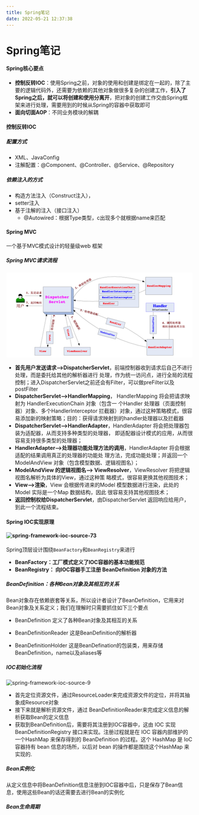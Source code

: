 ```yaml
---
title: Spring笔记
date: 2022-05-21 12:37:38
---
```


# Spring笔记

#### Spring核心要点

- **控制反转IOC**：使用Spring之前，对象的使用和创建是绑定在一起的，除了主要的逻辑代码外，还需要为依赖的其他对象做很多复杂的创建工作，**引入了Spring之后，就可以将创建和使用分离开**，把对象的创建工作交由Spring框架来进行处理，需要用到的时候从Spring的容器中获取即可
- **面向切面AOP**：不同业务模块的解耦

#### 控制反转IOC

##### 配置方式

- XML、JavaConfig
- 注解配置：@Component、@Controller、@Service、@Repository

##### 依赖注入的方式

- 构造方法注入（Construct注入），
- setter注入
- 基于注解的注入（接口注入）
  - @Autowired：根据Type类型，c出现多个就根据name来匹配

#### Spring MVC

一个基于MVC模式设计的轻量级web 框架

##### Spring MVC请求流程

![spring-springframework-mvc-5](spring笔记/spring-springframework-mvc-5.png)

- **首先用户发送请求——>DispatcherServlet**，前端控制器收到请求后自己不进行处理，而是委托给其他的解析器进行 处理，作为统一访问点，进行全局的流程控制；进入DispatcherServlet之前还会有Filter，可以做preFilter以及postFilter
- **DispatcherServlet——>HandlerMapping**， HandlerMapping 将会把请求映射为 HandlerExecutionChain 对象（包含一 个Handler 处理器（页面控制器）对象、多个HandlerInterceptor 拦截器）对象，通过这种策略模式，很容易添加新的映射策略；目的：获得请求映射到的handler处理器以及拦截器
- **DispatcherServlet——>HandlerAdapter**，HandlerAdapter 将会把处理器包装为适配器，从而支持多种类型的处理器， 即适配器设计模式的应用，从而很容易支持很多类型的处理器；
- **HandlerAdapter——>处理器功能处理方法的调用**，HandlerAdapter 将会根据适配的结果调用真正的处理器的功能处 理方法，完成功能处理；并返回一个ModelAndView 对象（包含模型数据、逻辑视图名）；
- **ModelAndView 的逻辑视图名——> ViewResolver**，ViewResolver 将把逻辑视图名解析为具体的View，通过这种策 略模式，很容易更换其他视图技术；
- **View——>渲染**，View 会根据传进来的Model 模型数据进行渲染，此处的Model 实际是一个Map 数据结构，因此 很容易支持其他视图技术；
- **返回控制权给DispatcherServlet**，由DispatcherServlet 返回响应给用户，到此一个流程结束。

#### Spring IOC实现原理

#### ![spring-framework-ioc-source-73](spring笔记/spring-framework-ioc-source-73.png)

Spring顶层设计围绕`BeanFactory`和`BeanRegistry`来进行

- **BeanFactory：工厂模式定义了IOC容器的基本功能规范**
- **BeanRegistry： 向IOC容器手工注册 BeanDefinition 对象的方法**

##### BeanDefinition：各种Bean对象及其相互的关系

Bean对象存在依赖嵌套等关系，所以设计者设计了BeanDefinition，它用来对Bean对象及关系定义；我们在理解时只需要抓住如下三个要点

- BeanDefinition 定义了各种Bean对象及其相互的关系

-  BeanDefinitionReader 这是BeanDefinition的解析器

-  BeanDefinitionHolder 这是BeanDefination的包装类，用来存储BeanDefinition，name以及aliases等

##### IOC初始化流程

![spring-framework-ioc-source-9](spring笔记/spring-framework-ioc-source-9.png)

- 首先定位资源文件，通过ResourceLoader来完成资源文件的定位，并将其抽象成Resource对象
- 接下来就是解析资源文件，通过 BeanDefinitionReader来完成定义信息的解析获取Bean的定义信息
- 获取到BeanDefinition后，需要将其注册到IOC容器中，这由 IOC 实现 BeanDefinitionRegistry 接口来实现。注册过程就是在 IOC 容器内部维护的一个HashMap 来保存得到的 BeanDefinition 的过程。这个 HashMap 是 IoC 容器持有 bean 信息的场所，以后对 bean 的操作都是围绕这个HashMap 来实现的.

##### Bean实例化

从定义信息中将BeanDefinition信息注册到IOC容器中后，只是保存了Bean信息，使用这些Bean的话还需要去进行Bean的实例化

##### Bean生命周期

